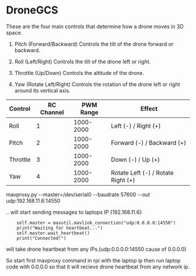 # DroneGCS

These are the four main controls that determine how a drone moves in 3D space.

1. Pitch (Forward/Backward)
    Controls the tilt of the drone forward or backward.

2. Roll (Left/Right)
    Controls the tilt of the drone left or right.

3. Throttle (Up/Down)
    Controls the altitude of the drone.

4. Yaw (Rotate Left/Right)
    Controls the rotation of the drone left or right around its vertical axis.

| Control | RC Channel | PWM Range	| Effect |
| ------------- | ------------- | ------------- | ------------- |
| Roll	| 1	| 1000-2000	| Left (-) / Right (+) |
| Pitch	| 2	| 1000-2000	| Forward (-) / Backward (+) |
| Throttle	| 3	| 1000-2000	| Down (-) / Up (+) |
| Yaw	| 4	| 1000-2000	| Rotate Left (-) / Rotate Right (+) |



mavproxy.py --master=/dev/serial0 --baudrate 57600 --out udp:192.168.11.6:14550

.. will start sending messages to laptops IP {192.168.11.6}

        self.master = mavutil.mavlink_connection("udp:0.0.0.0:14550")
        print("Waiting for heartbeat...")
        self.master.wait_heartbeat()
        print("Connected!")

will take drone heartbeat from any IPs.(udp:0.0.0.0:14550 cause of 0.0.0.0)

So start first mavproxy command in rpi with the laptop ip then run laptop code with 0.0.0.0 so that it will recieve drone heartbeat from any network ip.